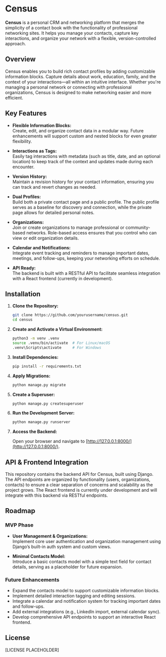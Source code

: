 # Census

**Census** is a personal CRM and networking platform that merges the simplicity of a contact book with the functionality of professional networking sites. It helps you manage your contacts, capture key interactions, and organize your network with a flexible, version-controlled approach.

## Overview

Census enables you to build rich contact profiles by adding customizable information blocks. Capture details about work, education, family, and the context of your interactions—all within an intuitive interface. Whether you're managing a personal network or connecting with professional organizations, Census is designed to make networking easier and more efficient.

## Key Features

- **Flexible Information Blocks:**  
  Create, edit, and organize contact data in a modular way. Future enhancements will support custom and nested blocks for even greater flexibility.

- **Interactions as Tags:**  
  Easily tag interactions with metadata (such as title, date, and an optional location) to keep track of the context and updates made during each encounter.

- **Version History:**  
  Maintain a revision history for your contact information, ensuring you can track and revert changes as needed.

- **Dual Profiles:**  
  Build both a private contact page and a public profile. The public profile serves as a baseline for discovery and connection, while the private page allows for detailed personal notes.

- **Organizations:**  
  Join or create organizations to manage professional or community-based networks. Role-based access ensures that you control who can view or edit organization details.

- **Calendar and Notifications:**  
  Integrate event tracking and reminders to manage important dates, meetings, and follow-ups, keeping your networking efforts on schedule.

- **API Ready:**  
  The backend is built with a RESTful API to facilitate seamless integration with a React frontend (currently in development).

## Installation

1. **Clone the Repository:**

   ```bash
   git clone https://github.com/yourusername/census.git
   cd census
   ```

2. **Create and Activate a Virtual Environment:**

   ```bash
   python3 -m venv .venv
   source .venv/bin/activate  # For Linux/macOS
   .venv\Scripts\activate     # For Windows
   ```

3. **Install Dependencies:**

   ```bash
   pip install -r requirements.txt
   ```

4. **Apply Migrations:**

   ```bash
   python manage.py migrate
   ```

5. **Create a Superuser:**

   ```bash
   python manage.py createsuperuser
   ```

6. **Run the Development Server:**

   ```bash
   python manage.py runserver
   ```

7. **Access the Backend:**

   Open your browser and navigate to [http://127.0.0.1:8000/](http://127.0.0.1:8000/).

## API & Frontend Integration

This repository contains the backend API for Census, built using Django. The API endpoints are organized by functionality (users, organizations, contacts) to ensure a clear separation of concerns and scalability as the project grows. The React frontend is currently under development and will integrate with this backend via RESTful endpoints.

## Roadmap

### MVP Phase
- **User Management & Organizations:**  
  Implement core user authentication and organization management using Django’s built-in auth system and custom views.

- **Minimal Contacts Model:**  
  Introduce a basic contacts model with a simple text field for contact details, serving as a placeholder for future expansion.

### Future Enhancements
- Expand the contacts model to support customizable information blocks.
- Implement detailed interaction tagging and editing sessions.
- Integrate a calendar and notification system for tracking important dates and follow-ups.
- Add external integrations (e.g., LinkedIn import, external calendar sync).
- Develop comprehensive API endpoints to support an interactive React frontend.

## License

[LICENSE PLACEHOLDER]
